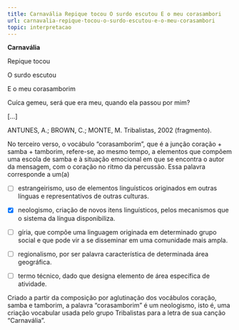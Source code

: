 ```yaml
---
title: Carnavália Repique tocou O surdo escutou E o meu corasambori
url: carnavalia-repique-tocou-o-surdo-escutou-e-o-meu-corasambori
topic: interpretacao
---
```



**Carnavália**

Repique tocou

O surdo escutou

E o meu corasamborim

Cuíca gemeu, será que era meu, quando ela passou por mim?

\[…]

ANTUNES, A.; BROWN, C.; MONTE, M. Tribalistas, 2002 (fragmento).

No terceiro verso, o vocábulo “corasamborim”, que é a junção coração + samba + tamborim, refere-se, ao mesmo tempo, a elementos que compõem uma escola de samba e à situação emocional em que se encontra o autor da mensagem, com o coração no ritmo da percussão. Essa palavra corresponde a um(a)



- [ ] estrangeirismo, uso de elementos linguísticos originados em outras línguas e representativos de outras culturas.
- [x] neologismo, criação de novos itens linguísticos, pelos mecanismos que o sistema da língua disponibiliza.
- [ ] gíria, que compõe uma linguagem originada em determinado grupo social e que pode vir a se disseminar em uma comunidade mais ampla.
- [ ] regionalismo, por ser palavra característica de determinada área geográfica.
- [ ] termo técnico, dado que designa elemento de área específica de atividade.


Criado a partir da composição por aglutinação dos vocábulos coração, samba e tamborim, a palavra “corasamborim” é um neologismo, isto é, uma criação vocabular usada pelo grupo Tribalistas para a letra de sua canção “Carnavália”.
